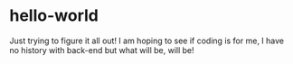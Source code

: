 # hello-world
Just trying to figure it all out! </n>
I am hoping to see if coding is for me, I have no history with back-end but what will be, will be!
